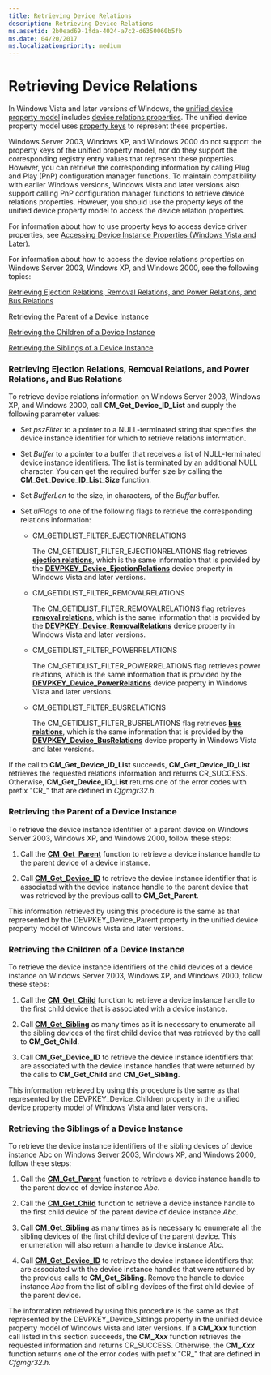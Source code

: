 ```yaml
---
title: Retrieving Device Relations
description: Retrieving Device Relations
ms.assetid: 2b0ead69-1fda-4024-a7c2-d6350060b5fb
ms.date: 04/20/2017
ms.localizationpriority: medium
---
```


# Retrieving Device Relations


In Windows Vista and later versions of Windows, the [unified device property model](unified-device-property-model--windows-vista-and-later-.md) includes [device relations properties](/previous-versions/ff541498(v=vs.85)). The unified device property model uses [property keys](property-keys.md) to represent these properties.

Windows Server 2003, Windows XP, and Windows 2000 do not support the property keys of the unified property model, nor do they support the corresponding registry entry values that represent these properties. However, you can retrieve the corresponding information by calling Plug and Play (PnP) configuration manager functions. To maintain compatibility with earlier Windows versions, Windows Vista and later versions also support calling PnP configuration manager functions to retrieve device relations properties. However, you should use the property keys of the unified device property model to access the device relation properties.

For information about how to use property keys to access device driver properties, see [Accessing Device Instance Properties (Windows Vista and Later)](accessing-device-instance-properties--windows-vista-and-later-.md).

For information about how to access the device relations properties on Windows Server 2003, Windows XP, and Windows 2000, see the following topics:

[Retrieving Ejection Relations, Removal Relations, and Power Relations, and Bus Relations](#retrieving-ejection-relations--removal-relations--and-power-relations-)

[Retrieving the Parent of a Device Instance](#retrieving-the-parent-of-a-device-inst)

[Retrieving the Children of a Device Instance](#retrieving-the-children-of-a-device-inst)

[Retrieving the Siblings of a Device Instance](#retrieving-the-siblings-of-a-device-inst)

### <a href="" id="retrieving-ejection-relations--removal-relations--and-power-relations-"></a> Retrieving Ejection Relations, Removal Relations, and Power Relations, and Bus Relations

To retrieve device relations information on Windows Server 2003, Windows XP, and Windows 2000, call **CM_Get_Device_ID_List** and supply the following parameter values:

-   Set *pszFilter* to a pointer to a NULL-terminated string that specifies the device instance identifier for which to retrieve relations information.

-   Set *Buffer* to a pointer to a buffer that receives a list of NULL-terminated device instance identifiers. The list is terminated by an additional NULL character. You can get the required buffer size by calling the **CM_Get_Device_ID_List_Size** function.

-   Set *BufferLen* to the size, in characters, of the *Buffer* buffer.

-   Set *ulFlags* to one of the following flags to retrieve the corresponding relations information:
    -   CM_GETIDLIST_FILTER_EJECTIONRELATIONS

        The CM_GETIDLIST_FILTER_EJECTIONRELATIONS flag retrieves [**ejection relations**](../kernel/irp-mn-query-device-relations.md), which is the same information that is provided by the [**DEVPKEY_Device_EjectionRelations**](./devpkey-device-ejectionrelations.md) device property in Windows Vista and later versions.

    -   CM_GETIDLIST_FILTER_REMOVALRELATIONS

        The CM_GETIDLIST_FILTER_REMOVALRELATIONS flag retrieves [**removal relations**](../kernel/irp-mn-query-device-relations.md), which is the same information that is provided by the [**DEVPKEY_Device_RemovalRelations**](./devpkey-device-removalrelations.md) device property in Windows Vista and later versions.

    -   CM_GETIDLIST_FILTER_POWERRELATIONS

        The CM_GETIDLIST_FILTER_POWERRELATIONS flag retrieves power relations, which is the same information that is provided by the [**DEVPKEY_Device_PowerRelations**](./devpkey-device-powerrelations.md) device property in Windows Vista and later versions.

    -   CM_GETIDLIST_FILTER_BUSRELATIONS

        The CM_GETIDLIST_FILTER_BUSRELATIONS flag retrieves [**bus relations**](../kernel/irp-mn-query-device-relations.md), which is the same information that is provided by the [**DEVPKEY_Device_BusRelations**](./devpkey-device-busrelations.md) device property in Windows Vista and later versions.

If the call to **CM_Get_Device_ID_List** succeeds, **CM_Get_Device_ID_List** retrieves the requested relations information and returns CR_SUCCESS. Otherwise, **CM_Get_Device_ID_List** returns one of the error codes with prefix "CR_" that are defined in *Cfgmgr32.h*.

### <a href="" id="retrieving-the-parent-of-a-device-inst"></a> Retrieving the Parent of a Device Instance

To retrieve the device instance identifier of a parent device on Windows Server 2003, Windows XP, and Windows 2000, follow these steps:

1.  Call the [**CM_Get_Parent**](/windows/win32/api/cfgmgr32/nf-cfgmgr32-cm_get_parent) function to retrieve a device instance handle to the parent device of a device instance.

2.  Call [**CM_Get_Device_ID**](/windows/win32/api/cfgmgr32/nf-cfgmgr32-cm_get_device_idw) to retrieve the device instance identifier that is associated with the device instance handle to the parent device that was retrieved by the previous call to **CM_Get_Parent**.

This information retrieved by using this procedure is the same as that represented by the DEVPKEY_Device_Parent property in the unified device property model of Windows Vista and later versions.

### <a href="" id="retrieving-the-children-of-a-device-inst"></a>Retrieving the Children of a Device Instance

To retrieve the device instance identifiers of the child devices of a device instance on Windows Server 2003, Windows XP, and Windows 2000, follow these steps:

1.  Call the [**CM_Get_Child**](/windows/win32/api/cfgmgr32/nf-cfgmgr32-cm_get_child) function to retrieve a device instance handle to the first child device that is associated with a device instance.

2.  Call [**CM_Get_Sibling**](/windows/win32/api/cfgmgr32/nf-cfgmgr32-cm_get_sibling) as many times as it is necessary to enumerate all the sibling devices of the first child device that was retrieved by the call to **CM_Get_Child**.

3.  Call **CM_Get_Device_ID** to retrieve the device instance identifiers that are associated with the device instance handles that were returned by the calls to **CM_Get_Child** and **CM_Get_Sibling**.

This information retrieved by using this procedure is the same as that represented by the DEVPKEY_Device_Children property in the unified device property model of Windows Vista and later versions.

### <a href="" id="retrieving-the-siblings-of-a-device-inst"></a>Retrieving the Siblings of a Device Instance

To retrieve the device instance identifiers of the sibling devices of device instance Abc on Windows Server 2003, Windows XP, and Windows 2000, follow these steps:

1.  Call the [**CM_Get_Parent**](/windows/win32/api/cfgmgr32/nf-cfgmgr32-cm_get_parent) function to retrieve a device instance handle to the parent device of device instance *Abc*.

2.  Call the [**CM_Get_Child**](/windows/win32/api/cfgmgr32/nf-cfgmgr32-cm_get_child) function to retrieve a device instance handle to the first child device of the parent device of device instance *Abc*.

3.  Call [**CM_Get_Sibling**](/windows/win32/api/cfgmgr32/nf-cfgmgr32-cm_get_sibling) as many times as is necessary to enumerate all the sibling devices of the first child device of the parent device. This enumeration will also return a handle to device instance *Abc*.

4.  Call [**CM_Get_Device_ID**](/windows/win32/api/cfgmgr32/nf-cfgmgr32-cm_get_device_idw) to retrieve the device instance identifiers that are associated with the device instance handles that were returned by the previous calls to **CM_Get_Sibling**. Remove the handle to device instance *Abc* from the list of sibling devices of the first child device of the parent device.

The information retrieved by using this procedure is the same as that represented by the DEVPKEY_Device_Siblings property in the unified device property model of Windows Vista and later versions. If a **CM_<em>Xxx</em>** function call listed in this section succeeds, the **CM_<em>Xxx</em>** function retrieves the requested information and returns CR_SUCCESS. Otherwise, the **CM_<em>Xxx</em>** function returns one of the error codes with prefix "CR_" that are defined in *Cfgmgr32.h*.

 

